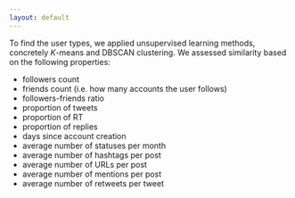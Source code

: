 ```yaml
---
layout: default
---
```


To find the user types, we applied unsupervised learning methods, concretely $K$-means and DBSCAN clustering. We assessed similarity based on the following properties: 
- followers count
- friends count (i.e. how many accounts the user follows)
- followers-friends ratio
- proportion of tweets
- proportion of RT
- proportion of replies
- days since account creation
- average number of statuses per month
- average number of hashtags per post
- average number of URLs per post
- average number of mentions per post
- average number of retweets per tweet

